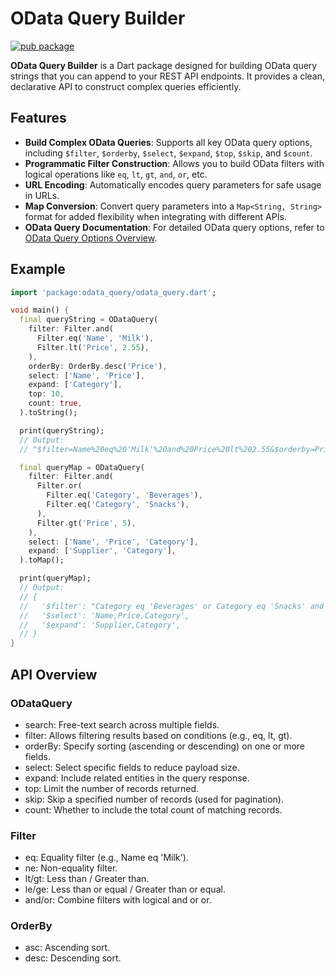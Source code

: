 # OData Query Builder

[![pub package](https://img.shields.io/pub/v/odata_query.svg)](https://pub.dev/packages/odata_query)

**OData Query Builder** is a Dart package designed for building OData query strings that you can append to your REST API endpoints. It provides a clean, declarative API to construct complex queries efficiently.

## Features

- **Build Complex OData Queries**: Supports all key OData query options, including `$filter`, `$orderby`, `$select`, `$expand`, `$top`, `$skip`, and `$count`.
- **Programmatic Filter Construction**: Allows you to build OData filters with logical operations like `eq`, `lt`, `gt`, `and`, `or`, etc.
- **URL Encoding**: Automatically encodes query parameters for safe usage in URLs.
- **Map Conversion**: Convert query parameters into a `Map<String, String>` format for added flexibility when integrating with different APIs.
- **OData Query Documentation**: For detailed OData query options, refer to [OData Query Options Overview](https://learn.microsoft.com/en-us/odata/concepts/queryoptions-overview).

## Example

```dart
import 'package:odata_query/odata_query.dart';

void main() {
  final queryString = ODataQuery(
    filter: Filter.and(
      Filter.eq('Name', 'Milk'),
      Filter.lt('Price', 2.55),
    ),
    orderBy: OrderBy.desc('Price'),
    select: ['Name', 'Price'],
    expand: ['Category'],
    top: 10,
    count: true,
  ).toString();

  print(queryString); 
  // Output:
  // "$filter=Name%20eq%20'Milk'%20and%20Price%20lt%202.55&$orderby=Price%20desc&$select=Name,Price&$expand=Category&$top=10&$count=true"

  final queryMap = ODataQuery(
    filter: Filter.and(
      Filter.or(
        Filter.eq('Category', 'Beverages'),
        Filter.eq('Category', 'Snacks'),
      ),
      Filter.gt('Price', 5),
    ),
    select: ['Name', 'Price', 'Category'],
    expand: ['Supplier', 'Category'],
  ).toMap();

  print(queryMap);
  // Output:
  // {
  //   '$filter': "Category eq 'Beverages' or Category eq 'Snacks' and Price gt 5",
  //   '$select': 'Name,Price,Category',
  //   '$expand': 'Supplier,Category',
  // }
}
```


## API Overview

### ODataQuery
- search: Free-text search across multiple fields.
- filter: Allows filtering results based on conditions (e.g., eq, lt, gt).
- orderBy: Specify sorting (ascending or descending) on one or more fields.
- select: Select specific fields to reduce payload size.
- expand: Include related entities in the query response.
- top: Limit the number of records returned.
- skip: Skip a specified number of records (used for pagination).
- count: Whether to include the total count of matching records.

### Filter
- eq: Equality filter (e.g., Name eq 'Milk').
- ne: Non-equality filter.
- lt/gt: Less than / Greater than.
- le/ge: Less than or equal / Greater than or equal.
- and/or: Combine filters with logical and or or.

### OrderBy
- asc: Ascending sort.
- desc: Descending sort.
